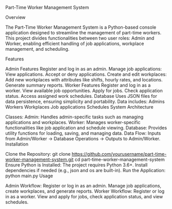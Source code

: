 Part-Time Worker Management System

Overview

The Part-Time Worker Management System is a Python-based console application designed to streamline the management of part-time workers. This project divides functionalities between two user roles: Admin and Worker, enabling efficient handling of job applications, workplace management, and scheduling.

Features

Admin Features
Register and log in as an admin.
Manage job applications:
View applications.
Accept or deny applications.
Create and edit workplaces:
Add new workplaces with attributes like shifts, hourly rates, and locations.
Generate summary reports.
Worker Features
Register and log in as a worker.
View available job opportunities.
Apply for jobs.
Check application status.
Access assigned work schedules.
Database
Uses JSON files for data persistence, ensuring simplicity and portability.
Data includes:
Admins
Workers
Workplaces
Job applications
Schedules
System Architecture

Classes:
Admin: Handles admin-specific tasks such as managing applications and workplaces.
Worker: Manages worker-specific functionalities like job application and schedule viewing.
Database: Provides utility functions for loading, saving, and managing data.
Data Flow:
Inputs from Admin/Worker → Database Operations → Outputs to Admin/Worker.
Installation

Clone the Repository:
git clone https://github.com/yourusername/part-time-worker-management-system.git
cd part-time-worker-management-system
Ensure Python is Installed:
The project requires Python 3.6+.
Install dependencies if needed (e.g., json and os are built-in).
Run the Application:
python main.py
Usage

Admin Workflow:
Register or log in as an admin.
Manage job applications, create workplaces, and generate reports.
Worker Workflow:
Register or log in as a worker.
View and apply for jobs, check application status, and view schedules.
